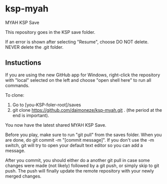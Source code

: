 ksp-myah
========

MYAH KSP Save

This repository goes in the KSP save folder.

If an error is shown after selecting "Resume", choose DO NOT delete. NEVER delete the .git folder.

## Instuctions

If you are using the new GitHub app for Windows, right-click the repository with "local" selected on the left and choose "open shell here" to run all commands.

To clone:
1. Go to [you-KSP-foler-root]/saves
2. git clone https://github.com/daimoneze/ksp-myah.git . (the period at the end is important).

You now have the latest shared MYAH KSP Save.

Before you play, make sure to run "git pull" from the saves folder.
When you are done, do git commit -m "[commit message]". If you don't use the -m switch, git will try to open your default text editor so you can add a message.

After you commit, you should either do a another git pull in case some changes were made (not likely) followed by a git push, or simply skip to git push. The push will finally update the remote repository with your newly merged changes.
